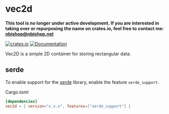 # vec2d

**This tool is no longer under active development. If you are interested in taking over or repurposing the name on crates.io, feel free to contact me: nbishop@nbishop.net**

[![crates.io](https://img.shields.io/crates/v/vec2d.svg)](https://crates.io/crates/vec2d)
[![Documentation](https://docs.rs/vec2d/badge.svg)](https://docs.rs/vec2d)

Vec2D is a simple 2D container for storing rectangular data.

## serde
To enable support for the [serde](https://serde.rs/) library, enable the
feature `serde_support`.

Cargo.toml
```toml
[dependencies]
vec2d = { version="x.x.x", features=["serde_support"] }
```
